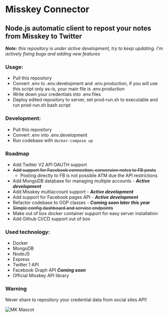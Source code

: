 # Misskey Connector
## Node.js automatic client to repost your notes from Misskey to Twitter
***Note:*** *this repository is under active development, try to keep updating. I'm actively fixing bugs and adding new features*

### Usage:
- Pull this repository
- Convert .env to .env.development and .env.production, if you will use this script only as-is, your main file is .env.production
- Write down your credentials into .env.files
- Deploy edited repository to server, set prod-run.sh to executable and run prod-run.sh bash script

### Development:
- Pull this repository
- Convert .env into .env.development
- Run codebase with `docker-compose up`

### Roadmap
- Add Twitter V2 API OAUTH support
- ~~Add support for Facebook connection, conversion notes to FB posts~~
  - Posting directly to FB is not possible ATM due the API restrictions
- Add MongoDB database for managing multiple accounts - ***Active development***
- Add Misskey multiaccount support - ***Active development***
- Add support for Facebook pages API - ***Active development***
- Refactor codebase to OOP classes - ***Coming soon later this year***
- ~~Simple config dashboard and service endpoints~~
- Make out of box docker container support for easy server installation
- Add Github CI/CD support out of box

### Used technology:
- Docker
- MongoDB
- NodeJS
- Express
- Twitter 1 API
- Facebook Graph API ***Coming soon***
- Official Misskey API library

### Warning
Never share to repository your credential data from social sites API!

![MK Mascot](https://i.pinimg.com/564x/0e/38/46/0e3846c009b086f106ea98cf82c9a653.jpg)
